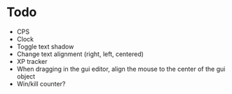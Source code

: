 # Todo

-   CPS
-   Clock
-   Toggle text shadow
-   Change text alignment (right, left, centered)
-   XP tracker
-   When dragging in the gui editor, align the mouse to the center of the gui object
-   Win/kill counter?
